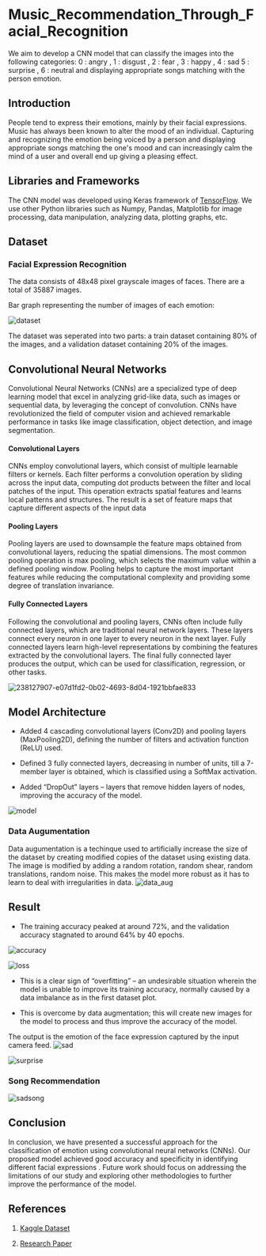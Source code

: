 # Music_Recommendation_Through_Facial_Recognition
We aim to develop a CNN model that can classify the images into the following categories: 0 : angry , 1 : disgust , 2 : fear , 3 : happy , 4 : sad 5 : surprise , 6 : neutral and displaying appropriate songs matching with the person emotion.
##  Introduction

  

People tend to express their emotions, mainly by their facial expressions. Music has always been known to alter the mood of an individual. Capturing and recognizing the emotion being voiced by a person and displaying appropriate songs matching the one's mood and can increasingly calm the mind of a user and overall end up giving a pleasing effect.

  

##  Libraries and Frameworks

  

The CNN model was developed using Keras framework of [TensorFlow](https://www.tensorflow.org). We use other Python libraries such as Numpy, Pandas, Matplotlib for image processing, data manipulation, analyzing data, plotting graphs, etc.

  

##  Dataset

  ### Facial Expression Recognition 

The data consists of 48x48 pixel grayscale images of faces. There are a total of 35887 images.


Bar graph representing the number of images of each emotion:


![dataset](https://github.com/abhiraj072/Music_Recommendation_Through_Facial_Recognition/assets/116944692/e25069a2-2609-4728-86c3-900fc762f930)


The dataset was seperated into two parts: a train dataset containing 80% of the images, and a validation dataset containing 20% of the images.

## **Convolutional Neural Networks**

Convolutional Neural Networks (CNNs) are a specialized type of deep learning model that excel in analyzing grid-like data, such as images or sequential data, by leveraging the concept of convolution. CNNs have revolutionized the field of computer vision and achieved remarkable performance in tasks like image classification, object detection, and image segmentation.
  #### **Convolutional Layers**

CNNs employ convolutional layers, which consist of multiple learnable filters or kernels. Each filter performs a convolution operation by sliding across the input data, computing dot products between the filter and local patches of the input. This operation extracts spatial features and learns local patterns and structures. The result is a set of feature maps that capture different aspects of the input data
#### **Pooling Layers**

Pooling layers are used to downsample the feature maps obtained from convolutional layers, reducing the spatial dimensions. The most common pooling operation is max pooling, which selects the maximum value within a defined pooling window. Pooling helps to capture the most important features while reducing the computational complexity and providing some degree of translation invariance.

#### **Fully Connected Layers**

Following the convolutional and pooling layers, CNNs often include fully connected layers, which are traditional neural network layers. These layers connect every neuron in one layer to every neuron in the next layer. Fully connected layers learn high-level representations by combining the features extracted by the convolutional layers. The final fully connected layer produces the output, which can be used for classification, regression, or other tasks.

![238127907-e07d1fd2-0b02-4693-8d04-1921bbfae833](https://github.com/abhiraj072/Music_Recommendation_Through_Facial_Recognition/assets/116944692/08c86c1c-1b37-4b87-ae7a-0f8cfdcdf6e5)

##  Model Architecture

- Added 4 cascading convolutional layers (Conv2D) and pooling layers (MaxPooling2D), defining the number of filters and activation function (ReLU) used.

- Defined 3 fully connected layers, decreasing in number of units, till a 7-member layer is obtained, which is classified using a SoftMax activation.

- Added “DropOut” layers – layers that remove hidden layers of nodes, improving the accuracy of the model.

![model](https://github.com/abhiraj072/Music_Recommendation_Through_Facial_Recognition/assets/116944692/a82d3e5a-7e13-4b83-a4b2-4c7936db2d6e)

 ###  Data Augumentation

Data augumentation is a techinque used to artificially increase the size of the dataset by creating modified copies of the dataset using existing data. The image is modified by adding a random rotation, random shear, random translations, random noise. This makes the model more robust as it has to learn to deal with irregularities in data.
![data_aug](https://github.com/abhiraj072/Music_Recommendation_Through_Facial_Recognition/assets/116944692/a46748ec-75ff-4576-9a1c-74c447366c73)

  ## Result
 - The training accuracy peaked at around 72%, and the validation accuracy stagnated to around 64% by 40 epochs.


![accuracy](https://github.com/abhiraj072/Music_Recommendation_Through_Facial_Recognition/assets/116944692/b4bf0c36-a062-4b30-a11f-ec633f322676)


![loss](https://github.com/abhiraj072/Music_Recommendation_Through_Facial_Recognition/assets/116944692/dfe3642c-f81b-419f-81d2-2e0ac34517cc)

- This is a clear sign of “overfitting” – an undesirable situation wherein the model is unable to improve its training accuracy, normally caused by a data imbalance as in the first dataset plot.

- This is overcome by data augmentation; this will create new images for the model to process and thus improve the accuracy of the model.
   
The output is the emotion of the face expression captured by the input camera feed.
![sad](https://github.com/abhiraj072/Music_Recommendation_Through_Facial_Recognition/assets/116944692/b23f25e0-c9c9-48dc-8424-d2d07a90c226)

![surprise](https://github.com/abhiraj072/Music_Recommendation_Through_Facial_Recognition/assets/116944692/11e62c6e-5a62-4b88-b5dc-7e0e2e5b1030)

  
  ### Song Recommendation
![sadsong](https://github.com/abhiraj072/Music_Recommendation_Through_Facial_Recognition/assets/116944692/9dd97d11-8c12-4ab3-82d7-fef955f17e16)



  

##  Conclusion

  

In conclusion, we have presented a successful approach for the classification of emotion using convolutional neural networks (CNNs). Our proposed model achieved good accuracy and specificity in identifying different facial expressions . Future work should focus on addressing the limitations of our study and exploring other methodologies to further improve the performance of the model.

##  References

  

1.  [Kaggle Dataset](https://www.kaggle.com/datasets/jonathanoheix/face-expression-recognition-dataset)



3.  [Research Paper](https://www.researchgate.net/publication/351056923_Facial_Expression_Recognition_Using_CNN_with_Keras)
